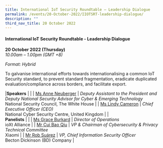 ```yaml
---
title: International IoT Security Roundtable – Leadership Dialogue
permalink: /events/20-October-2022/IIOTSRT-leadership-dialogue/
description: ""
third_nav_title: 20 October 2022
---
```

#### **International IoT Security Roundtable - Leadership Dialogue**
 
**20 October 2022 (Thursday)**  
*10.00am – 1.00pm (GMT +8)*

*Format: Hybrid*

To galvanise international efforts towards internationalising a common IoT Security standard, to prevent standard fragmentation, eradicate duplicated evaluation/compliance across borders, and facilitate export.

|**Speakers**    |                                                              |
| [Ms Anne Neuberger](/speaker-Anne-Neuberger)  | *Deputy Assistant to the President and Deputy National Security Advisor for Cyber & Emerging Technology*<br>National Security Council, The White House             |
| [Ms Lindy Cameron](/speaker-Lindy-Cameron)  | *Chief Executive Officer (CEO)*<br>National Cyber Security Centre, United Kingdom             |
|**<br> Panelists**    |                                                              |
| [Ms Grace Burkard](/speaker-Grace-Burkard)  | *Director of Operations*<br>ioXt Alliance                  |
| [Mr Cui Bao Qiu](/speaker-cui-bao-qiu)  | *VP & Chairman of Cybersecurity & Privacy Technical Committee*<br>Xiaomi               |
| [Mr Rob Suárez](/speaker-Rob-Suarez)  | *VP, Chief Information Security Officer*<br>Becton Dickinson (BD) Company               |